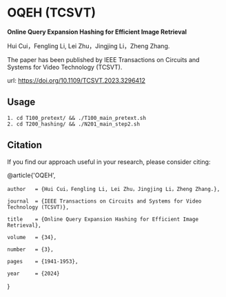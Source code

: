# OQEH (TCSVT)

**Online Query Expansion Hashing for Efficient Image Retrieval**

Hui Cui，Fengling Li, Lei Zhu，Jingjing Li，Zheng Zhang.

The paper has been published by IEEE Transactions on Circuits and Systems for Video Technology (TCSVT).

url: https://doi.org/10.1109/TCSVT.2023.3296412


## Usage
    1. cd T100_pretext/ && ./T100_main_pretext.sh
    2. cd T200_hashing/ && ./N201_main_step2.sh

## Citation
If you find our approach useful in your research, please consider citing:

@article{'OQEH',

    author   = {Hui Cui，Fengling Li, Lei Zhu，Jingjing Li，Zheng Zhang.},
    
    journal  = {IEEE Transactions on Circuits and Systems for Video Technology (TCSVT)}, 
    
    title    = {Online Query Expansion Hashing for Efficient Image Retrieval},
    
    volume   = {34},
    
    number   = {3},
    
    pages    = {1941-1953},
    
    year     = {2024}
    
}
